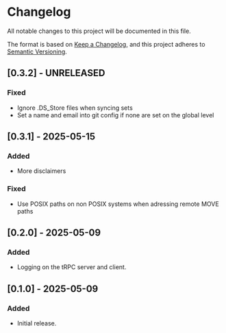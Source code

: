 # Changelog
All notable changes to this project will be documented in this file.

The format is based on [Keep a Changelog](https://keepachangelog.com/en/1.0.0/),
and this project adheres to [Semantic Versioning](https://semver.org/spec/v2.0.0.html).

## [0.3.2] - UNRELEASED

### Fixed
- Ignore .DS_Store files when syncing sets
- Set a name and email into git config if none are set on the global level

## [0.3.1] - 2025-05-15
### Added
- More disclaimers

### Fixed
- Use POSIX paths on non POSIX systems when adressing remote MOVE paths


## [0.2.0] - 2025-05-09
### Added
- Logging on the tRPC server and client.

## [0.1.0] - 2025-05-09
### Added
- Initial release. 